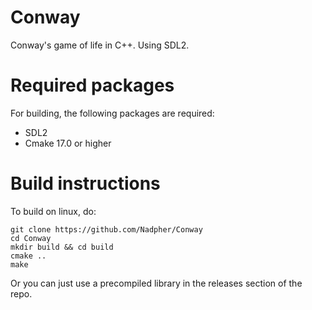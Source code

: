 # Conway
Conway's game of life in C++.
Using SDL2.

# Required packages
For building, the following packages are required:
- SDL2
- Cmake 17.0 or higher

# Build instructions
To build on linux, do:
```
git clone https://github.com/Nadpher/Conway
cd Conway
mkdir build && cd build
cmake ..
make
```

Or you can just use a precompiled library in the releases section of the repo.
